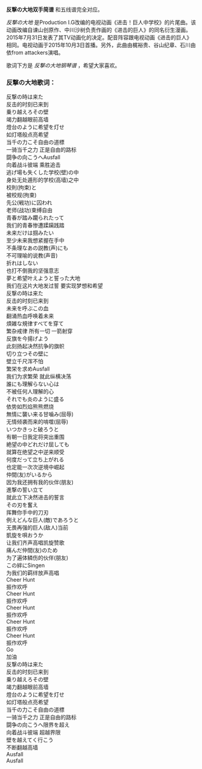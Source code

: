 

**反撃の大地双手简谱** 和五线谱完全对应。

_反撃の大地_ 是Production
I.G改编的电视动画《进击！巨人中学校》的片尾曲。该动画改编自谏山创原作、中川沙树负责作画的《进击的巨人》的同名衍生漫画。2015年7月31日发表了其TV动画化的决定。配音阵容跟电视动画《进击的巨人》相同。电视动画于2015年10月3日首播。另外，此曲由梶裕贵、谷山纪章、石川由依from
attackers演唱。

歌词下方是 _反撃の大地钢琴谱_ ，希望大家喜欢。

### 反撃の大地歌词：

反撃の時は来た  
反击的时刻已来到  
乗り越えろその壁  
竭力翻越眼前高墙  
燈台のように希望を灯せ  
如灯塔般点亮希望  
当千の力こそ自由の道標  
一骑当千之力 正是自由的路标  
闘争の向こうへAusfall  
向着战斗彼端 乘胜追击  
逃げ場も失くした学校(壁)の中  
身处无处遁形的学校(高墙)之中  
校則(拘束)と  
被校规(拘束)  
先公(戦功)に囚われ  
老师(战功)束缚自由  
青春が踏み躙られたって  
我们的青春惨遭蹂躏践踏  
未来だけは掴みたい  
至少未来我想紧握在手中  
不条理なあの説教(声)にも  
不可理喻的说教(声音)  
折れはしない  
也打不倒我的坚强意志  
夢と希望叶えようと誓った大地  
我们在这片大地发过誓 要实现梦想和希望  
反撃の時は来た  
反击的时刻已来到  
未来を呼ぶこの血  
翻涌热血呼唤着未来  
煩雑な規律すべてを穿て  
繁杂戒律 所有一切 一箭射穿  
反旗を今揚げよう  
此刻扬起决然抗争的旗帜  
切り立つその壁に  
壁立千尺浑不怕  
繁栄を求めAusfall  
我们为求繁荣 就此纵横决荡  
誰にも理解らない心は  
不被任何人理解的心  
それでも炎のように盛る  
依势如烈焰熊熊燃烧  
無情に襲い来る甘噛み(屈辱)  
无情倾袭而来的啃噬(屈辱)  
いつかきっと破ろうと  
有朝一日我定将突出重围  
絶望の中どれだけ屈しても  
就算在绝望之中逆来顺受  
何度だって立ち上がれる  
也定能一次次逆境中崛起  
仲間(友)がいるから  
因为我还拥有我的伙伴(朋友)  
進撃の誓い立て  
就此立下决然进击的誓言  
その刃を奮え  
挥舞你手中的刀刃  
例えどんな巨人(敵)であろうと  
无畏再强的巨人(敌人)当前  
凱旋を唄おうか  
让我们齐声高唱凯旋赞歌  
痛んだ仲間(友)のため  
为了遍体鳞伤的伙伴(朋友)  
この絆にSingen  
为我们的羁绊放声高唱  
Cheer Hunt  
振作欢呼  
Cheer Hunt  
振作欢呼  
Cheer Hunt  
振作欢呼  
Cheer Hunt  
振作欢呼  
Cheer Hunt  
振作欢呼  
Go  
加油  
反撃の時は来た  
反击的时刻已来到  
乗り越えろその壁  
竭力翻越眼前高墙  
燈台のように希望を灯せ  
如灯塔般点亮希望  
当千の力こそ自由の道標  
一骑当千之力 正是自由的路标  
闘争の向こうへ限界を超え  
向着战斗彼端 超越界限  
壁を越えてく行こう  
不断翻越高墙  
Ausfall  
Ausfall

